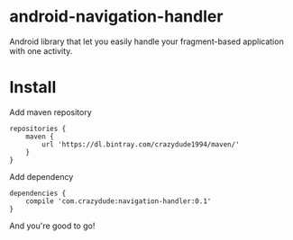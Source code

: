 # android-navigation-handler
Android library that let you easily handle your fragment-based application with one activity.

# Install

Add maven repository
```
repositories {
    maven {
        url 'https://dl.bintray.com/crazydude1994/maven/'
    }
}
```

Add dependency
```
dependencies {
    compile 'com.crazydude:navigation-handler:0.1'
}
```

And you're good to go!

